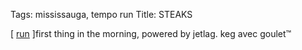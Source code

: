 Tags: mississauga, tempo run
Title: STEAKS
  
[ [run](https://www.strava.com/activities/3317659633) ]first thing in the morning, powered by jetlag. keg avec goulet™
  
